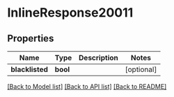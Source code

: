 # InlineResponse20011

## Properties
Name | Type | Description | Notes
------------ | ------------- | ------------- | -------------
**blacklisted** | **bool** |  | [optional] 

[[Back to Model list]](../README.md#documentation-for-models) [[Back to API list]](../README.md#documentation-for-api-endpoints) [[Back to README]](../README.md)

